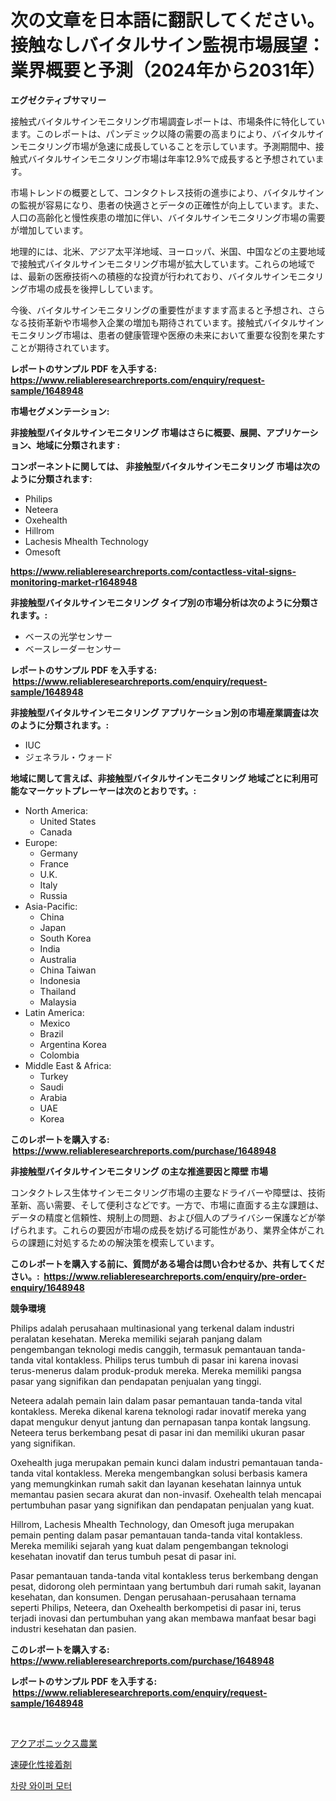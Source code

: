 <p><h1>次の文章を日本語に翻訳してください。接触なしバイタルサイン監視市場展望：業界概要と予測（2024年から2031年）</h1></p><p><strong>エグゼクティブサマリー</strong></p>
<p><p>接触式バイタルサインモニタリング市場調査レポートは、市場条件に特化しています。このレポートは、パンデミック以降の需要の高まりにより、バイタルサインモニタリング市場が急速に成長していることを示しています。予測期間中、接触式バイタルサインモニタリング市場は年率12.9%で成長すると予想されています。</p><p>市場トレンドの概要として、コンタクトレス技術の進歩により、バイタルサインの監視が容易になり、患者の快適さとデータの正確性が向上しています。また、人口の高齢化と慢性疾患の増加に伴い、バイタルサインモニタリング市場の需要が増加しています。</p><p>地理的には、北米、アジア太平洋地域、ヨーロッパ、米国、中国などの主要地域で接触式バイタルサインモニタリング市場が拡大しています。これらの地域では、最新の医療技術への積極的な投資が行われており、バイタルサインモニタリング市場の成長を後押ししています。</p><p>今後、バイタルサインモニタリングの重要性がますます高まると予想され、さらなる技術革新や市場参入企業の増加も期待されています。接触式バイタルサインモニタリング市場は、患者の健康管理や医療の未来において重要な役割を果たすことが期待されています。</p></p>
<p><strong>レポートのサンプル PDF を入手する: <a href="https://www.reliableresearchreports.com/enquiry/request-sample/1648948">https://www.reliableresearchreports.com/enquiry/request-sample/1648948</a></strong></p>
<p><strong>市場セグメンテーション:</strong></p>
<p><strong> 非接触型バイタルサインモニタリング 市場はさらに概要、展開、アプリケーション、地域に分類されます :</strong></p>
<p><strong>コンポーネントに関しては、 非接触型バイタルサインモニタリング 市場は次のように分類されます: &nbsp;</strong></p>
<p><ul><li>Philips</li><li>Neteera</li><li>Oxehealth</li><li>Hillrom</li><li>Lachesis Mhealth Technology</li><li>Omesoft</li></ul></p>
<p><strong><a href="https://www.reliableresearchreports.com/contactless-vital-signs-monitoring-market-r1648948">https://www.reliableresearchreports.com/contactless-vital-signs-monitoring-market-r1648948</a></strong></p>
<p><strong> 非接触型バイタルサインモニタリング タイプ別の市場分析は次のように分類されます。:</strong></p>
<p><ul><li>ベースの光学センサー</li><li>ベースレーダーセンサー</li></ul></p>
<p><strong>レポートのサンプル PDF を入手する: &nbsp;<a href="https://www.reliableresearchreports.com/enquiry/request-sample/1648948">https://www.reliableresearchreports.com/enquiry/request-sample/1648948</a></strong></p>
<p><strong> 非接触型バイタルサインモニタリング アプリケーション別の市場産業調査は次のように分類されます。:</strong></p>
<p><ul><li>IUC</li><li>ジェネラル・ウォード</li></ul></p>
<p><strong>地域に関して言えば、非接触型バイタルサインモニタリング 地域ごとに利用可能なマーケットプレーヤーは次のとおりです。:</strong></p>
<p><ul>
    <li>
        North America:
        <ul>
            <li>United States</li>
            <li>Canada</li>
        </ul>
    </li>
    <li>
        Europe:
        <ul>
            <li>Germany</li>
            <li>France</li>
            <li>U.K.</li>
            <li>Italy</li>
            <li>Russia</li>
        </ul>
    </li>
    <li>
        Asia-Pacific:
        <ul>
            <li>China</li>
            <li>Japan</li>
            <li>South Korea</li>
            <li>India</li>
            <li>Australia</li>
            <li>China Taiwan</li>
            <li>Indonesia</li>
            <li>Thailand</li>
            <li>Malaysia</li>
        </ul>
    </li>
    <li>
        Latin America:
        <ul>
            <li>Mexico</li>
            <li>Brazil</li>
            <li>Argentina Korea</li>
            <li>Colombia</li>
        </ul>
    </li>
    <li>
        Middle East & Africa:
        <ul>
            <li>Turkey</li>
            <li>Saudi</li>
            <li>Arabia</li>
            <li>UAE</li>
            <li>Korea</li>
        </ul>
    </li>
    </ul></p>
<p><strong>このレポートを購入する: &nbsp;<a href="https://www.reliableresearchreports.com/purchase/1648948">https://www.reliableresearchreports.com/purchase/1648948</a></strong></p>
<p><strong>非接触型バイタルサインモニタリング の主な推進要因と障壁 市場</strong></p>
<p><p>コンタクトレス生体サインモニタリング市場の主要なドライバーや障壁は、技術革新、高い需要、そして便利さなどです。一方で、市場に直面する主な課題は、データの精度と信頼性、規制上の問題、および個人のプライバシー保護などが挙げられます。これらの要因が市場の成長を妨げる可能性があり、業界全体がこれらの課題に対処するための解決策を模索しています。</p></p>
<p><strong>このレポートを購入する前に、質問がある場合は問い合わせるか、共有してください。:&nbsp; <a href="https://www.reliableresearchreports.com/enquiry/pre-order-enquiry/1648948">https://www.reliableresearchreports.com/enquiry/pre-order-enquiry/1648948</a></strong></p>
<p><strong>競争環境</strong></p>
<p><p>Philips adalah perusahaan multinasional yang terkenal dalam industri peralatan kesehatan. Mereka memiliki sejarah panjang dalam pengembangan teknologi medis canggih, termasuk pemantauan tanda-tanda vital kontakless. Philips terus tumbuh di pasar ini karena inovasi terus-menerus dalam produk-produk mereka. Mereka memiliki pangsa pasar yang signifikan dan pendapatan penjualan yang tinggi.</p><p>Neteera adalah pemain lain dalam pasar pemantauan tanda-tanda vital kontakless. Mereka dikenal karena teknologi radar inovatif mereka yang dapat mengukur denyut jantung dan pernapasan tanpa kontak langsung. Neteera terus berkembang pesat di pasar ini dan memiliki ukuran pasar yang signifikan.</p><p>Oxehealth juga merupakan pemain kunci dalam industri pemantauan tanda-tanda vital kontakless. Mereka mengembangkan solusi berbasis kamera yang memungkinkan rumah sakit dan layanan kesehatan lainnya untuk memantau pasien secara akurat dan non-invasif. Oxehealth telah mencapai pertumbuhan pasar yang signifikan dan pendapatan penjualan yang kuat.</p><p>Hillrom, Lachesis Mhealth Technology, dan Omesoft juga merupakan pemain penting dalam pasar pemantauan tanda-tanda vital kontakless. Mereka memiliki sejarah yang kuat dalam pengembangan teknologi kesehatan inovatif dan terus tumbuh pesat di pasar ini.</p><p>Pasar pemantauan tanda-tanda vital kontakless terus berkembang dengan pesat, didorong oleh permintaan yang bertumbuh dari rumah sakit, layanan kesehatan, dan konsumen. Dengan perusahaan-perusahaan ternama seperti Philips, Neteera, dan Oxehealth berkompetisi di pasar ini, terus terjadi inovasi dan pertumbuhan yang akan membawa manfaat besar bagi industri kesehatan dan pasien.</p></p>
<p><strong>このレポートを購入する: &nbsp; <a href="https://www.reliableresearchreports.com/purchase/1648948">https://www.reliableresearchreports.com/purchase/1648948</a></strong></p>
<p><strong>レポートのサンプル PDF を入手する: &nbsp;<a href="https://www.reliableresearchreports.com/enquiry/request-sample/1648948">https://www.reliableresearchreports.com/enquiry/request-sample/1648948</a></strong><strong></strong></p>
<p>&nbsp;</p>
<p><p><a href="https://medium.com/@akio198300/2024%E5%B9%B4%E3%81%8B%E3%82%892031%E5%B9%B4%E3%81%BE%E3%81%A7%E3%81%AE%E6%9C%9F%E9%96%93%E3%81%AB%E4%BA%88%E6%B8%AC%E3%81%95%E3%82%8C%E3%82%8B%E3%82%A2%E3%82%AF%E3%82%A2%E3%83%9D%E3%83%8B%E3%83%83%E3%82%AF%E3%82%B9%E8%BE%B2%E6%A5%AD%E5%B8%82%E5%A0%B4%E5%88%86%E6%9E%90%E3%81%A8%E3%82%B5%E3%82%A4%E3%82%BA-006d12727dd6">アクアポニックス農業</a></p><p><a href="https://medium.com/@thomassandoval55/%E6%80%A5%E9%80%9F%E7%A1%AC%E5%8C%96%E6%8E%A5%E7%9D%80%E5%89%A4%E5%B8%82%E5%A0%B4%E3%81%AE%E5%8B%95%E5%90%91%E3%81%8A%E3%82%88%E3%81%B3%E5%B8%82%E5%A0%B4%E5%88%86%E6%9E%90%E3%81%AF-2024%E5%B9%B4%E3%81%8B%E3%82%892031%E5%B9%B4%E3%81%BE%E3%81%A7%E3%81%AE%E4%BA%88%E6%B8%AC%E3%81%A7%E3%81%99-4eb1e1b4f7d9">速硬化性接着剤</a></p><p><a href="https://medium.com/@joanacasper2001/%EC%9E%90%EB%8F%99%EC%B0%A8-%EC%99%80%EC%9D%B4%ED%8D%BC-%EB%AA%A8%ED%84%B0-%EC%8B%9C%EC%9E%A5-%EA%B7%9C%EB%AA%A8%EB%8A%94-%EA%B8%80%EB%A1%9C%EB%B2%8C-%EC%82%B0%EC%97%85%EC%97%90%EC%84%9C-%EC%B5%9C%EC%A0%81%EC%9D%98-%EB%A7%88%EC%BC%80%ED%8C%85-%EC%B1%84%EB%84%90%EC%9D%84-%EB%B3%B4%EC%97%AC%EC%A4%8D%EB%8B%88%EB%8B%A4-88bb3f8c407f">차량 와이퍼 모터</a></p></p>